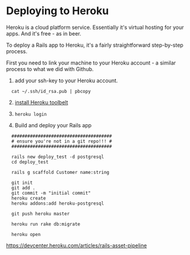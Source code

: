 # Deploying to Heroku

Heroku is a cloud platform service. Essentially it's virtual hosting for your apps. And it's free - as in beer.

To deploy a Rails app to Heroku, it's a fairly straightforward step-by-step process.

First you need to link your machine to your Heroku account - a similar process to what we did with Github.

1. add your ssh-key to your Heroku account.

```
  cat ~/.ssh/id_rsa.pub | pbcopy
```

2. [install Heroku toolbelt](https://toolbelt.heroku.com)

3. `heroku login`

4. Build and deploy your Rails app

```
  ######################################
  # ensure you're not in a git repo!!! #
  ######################################

  rails new deploy_test -d postgresql
  cd deploy_test

  rails g scaffold Customer name:string

  git init
  git add .
  git commit -m "initial commit"
  heroku create
  heroku addons:add heroku-postgresql

  git push heroku master

  heroku run rake db:migrate

  heroku open
```

https://devcenter.heroku.com/articles/rails-asset-pipeline

